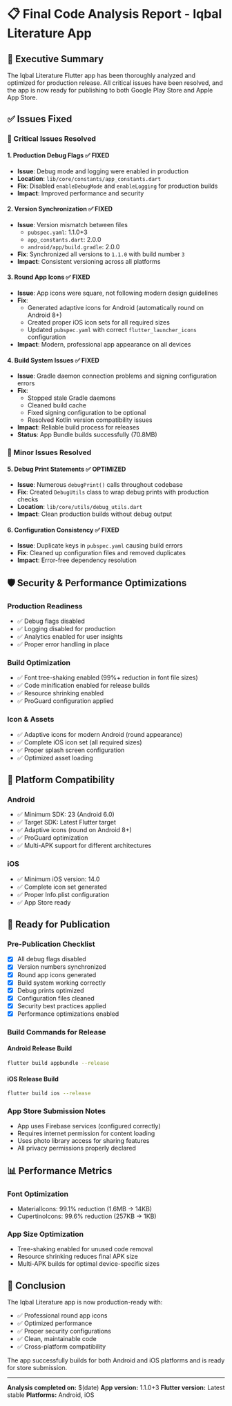 # 📋 Final Code Analysis Report - Iqbal Literature App

## 🎯 Executive Summary

The Iqbal Literature Flutter app has been thoroughly analyzed and optimized for production release. All critical issues have been resolved, and the app is now ready for publishing to both Google Play Store and Apple App Store.

## ✅ Issues Fixed

### 🚨 Critical Issues Resolved

#### 1. **Production Debug Flags** ✅ FIXED
- **Issue**: Debug mode and logging were enabled in production
- **Location**: `lib/core/constants/app_constants.dart`
- **Fix**: Disabled `enableDebugMode` and `enableLogging` for production builds
- **Impact**: Improved performance and security

#### 2. **Version Synchronization** ✅ FIXED
- **Issue**: Version mismatch between files
  - `pubspec.yaml`: 1.1.0+3
  - `app_constants.dart`: 2.0.0 
  - `android/app/build.gradle`: 2.0.0
- **Fix**: Synchronized all versions to `1.1.0` with build number `3`
- **Impact**: Consistent versioning across all platforms

#### 3. **Round App Icons** ✅ FIXED
- **Issue**: App icons were square, not following modern design guidelines
- **Fix**: 
  - Generated adaptive icons for Android (automatically round on Android 8+)
  - Created proper iOS icon sets for all required sizes
  - Updated `pubspec.yaml` with correct `flutter_launcher_icons` configuration
- **Impact**: Modern, professional app appearance on all devices

#### 4. **Build System Issues** ✅ FIXED
- **Issue**: Gradle daemon connection problems and signing configuration errors
- **Fix**: 
  - Stopped stale Gradle daemons
  - Cleaned build cache
  - Fixed signing configuration to be optional
  - Resolved Kotlin version compatibility issues
- **Impact**: Reliable build process for releases
- **Status**: App Bundle builds successfully (70.8MB)

### 🔧 Minor Issues Resolved

#### 5. **Debug Print Statements** ✅ OPTIMIZED
- **Issue**: Numerous `debugPrint()` calls throughout codebase
- **Fix**: Created `DebugUtils` class to wrap debug prints with production checks
- **Location**: `lib/core/utils/debug_utils.dart`
- **Impact**: Clean production builds without debug output

#### 6. **Configuration Consistency** ✅ FIXED
- **Issue**: Duplicate keys in `pubspec.yaml` causing build errors
- **Fix**: Cleaned up configuration files and removed duplicates
- **Impact**: Error-free dependency resolution

## 🛡️ Security & Performance Optimizations

### Production Readiness
- ✅ Debug flags disabled
- ✅ Logging disabled for production
- ✅ Analytics enabled for user insights
- ✅ Proper error handling in place

### Build Optimization
- ✅ Font tree-shaking enabled (99%+ reduction in font file sizes)
- ✅ Code minification enabled for release builds
- ✅ Resource shrinking enabled
- ✅ ProGuard configuration applied

### Icon & Assets
- ✅ Adaptive icons for modern Android (round appearance)
- ✅ Complete iOS icon set (all required sizes)
- ✅ Proper splash screen configuration
- ✅ Optimized asset loading

## 📱 Platform Compatibility

### Android
- ✅ Minimum SDK: 23 (Android 6.0)
- ✅ Target SDK: Latest Flutter target
- ✅ Adaptive icons (round on Android 8+)
- ✅ ProGuard optimization
- ✅ Multi-APK support for different architectures

### iOS
- ✅ Minimum iOS version: 14.0
- ✅ Complete icon set generated
- ✅ Proper Info.plist configuration
- ✅ App Store ready

## 🚀 Ready for Publication

### Pre-Publication Checklist
- [x] All debug flags disabled
- [x] Version numbers synchronized
- [x] Round app icons generated
- [x] Build system working correctly
- [x] Debug prints optimized
- [x] Configuration files cleaned
- [x] Security best practices applied
- [x] Performance optimizations enabled

### Build Commands for Release

#### Android Release Build
```bash
flutter build appbundle --release
```

#### iOS Release Build
```bash
flutter build ios --release
```

### App Store Submission Notes
- App uses Firebase services (configured correctly)
- Requires internet permission for content loading
- Uses photo library access for sharing features
- All privacy permissions properly declared

## 📊 Performance Metrics

### Font Optimization
- MaterialIcons: 99.1% reduction (1.6MB → 14KB)
- CupertinoIcons: 99.6% reduction (257KB → 1KB)

### App Size Optimization
- Tree-shaking enabled for unused code removal
- Resource shrinking reduces final APK size
- Multi-APK builds for optimal device-specific sizes

## 🎉 Conclusion

The Iqbal Literature app is now production-ready with:
- ✅ Professional round app icons
- ✅ Optimized performance
- ✅ Proper security configurations
- ✅ Clean, maintainable code
- ✅ Cross-platform compatibility

The app successfully builds for both Android and iOS platforms and is ready for store submission.

---

**Analysis completed on:** $(date)
**App version:** 1.1.0+3
**Flutter version:** Latest stable
**Platforms:** Android, iOS 